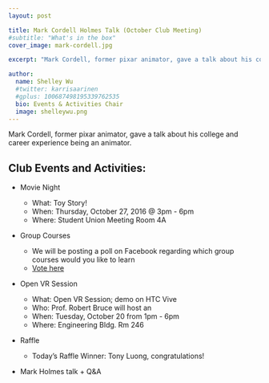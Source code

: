 ```yaml
---
layout: post

title: Mark Cordell Holmes Talk (October Club Meeting)
#subtitle: "What's in the box"
cover_image: mark-cordell.jpg

excerpt: "Mark Cordell, former pixar animator, gave a talk about his college and career experience being an animator."

author:
  name: Shelley Wu
  #twitter: karrisaarinen
  #gplus: 100687498195339762535
  bio: Events & Activities Chair
  image: shelleywu.png
---
```


Mark Cordell, former pixar animator, gave a talk about his college and career experience being an animator.

## **Club Events and Activities:**
- Movie Night
	- What: Toy Story!
	- When: Thursday, October 27, 2016 @ 3pm - 6pm
	- Where: Student Union Meeting Room 4A

- Group Courses
	- We will be posting a poll on Facebook regarding which group courses would you like to learn
	- [Vote here](http://bit.ly/2e8LR22)

- Open VR Session
	- What: Open VR Session; demo on HTC Vive
	- Who: Prof. Robert Bruce will host an
	- When: Tuesday, October 20 from 1pm - 6pm
	- Where: Engineering Bldg. Rm 246

- Raffle
	- Today’s Raffle Winner: Tony Luong, congratulations!

- Mark Holmes talk + Q&A
